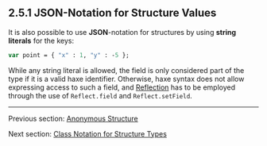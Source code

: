 ## 2.5.1 JSON-Notation for Structure Values

It is also possible to use **JSON**-notation for structures by using **string literals** for the keys:

```haxe
var point = { "x" : 1, "y" : -5 };
```
While any string literal is allowed, the field is only considered part of the type if it is a valid haxe identifier. Otherwise, haxe syntax does not allow expressing access to such a field, and [Reflection](6.6-Reflection.md) has to be employed through the use of `Reflect.field` and `Reflect.setField`.

---

Previous section: [Anonymous Structure](2.5-Anonymous_Structure.md)

Next section: [Class Notation for Structure Types](2.5.2-Class_Notation_for_Structure_Types.md)